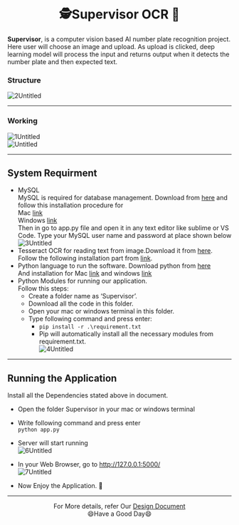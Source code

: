 # <div align="center"> 🕵️Supervisor OCR 🚗</div>
**Supervisor**, is a computer vision based AI number plate recognition project. <br/>
Here user will choose an image and upload. As upload is clicked, deep learning model will process the input and returns output when it detects the number plate and then 
expected text.<br/>

### Structure <br/>
![2Untitled](https://user-images.githubusercontent.com/94428262/204727098-29e4c746-5c7b-448c-b233-6712761c1312.png)<br/>
- - -
### Working <br/>

![1Untitled](https://user-images.githubusercontent.com/94428262/204726903-5dd6b1c6-9055-42a8-b008-cd2e6447725c.png)<br/>
![Untitled](https://user-images.githubusercontent.com/94428262/204726939-92b3ea30-7563-4951-8465-61ce77423d7a.png)<br/>
 - - -

 ## System Requirment <br/>
- MySQL <br/>
MySQL is required for database management. Download from [here](https://www.mysql.com/downloads/) and 
follow this installation procedure for <br/>
Mac [link](https://www.youtube.com/watch?v=7S_tz1z_5bA&t=290s) <br/> 
Windows [link](https://www.youtube.com/watch?v=7S_tz1z_5bA&t=588s) <br/>
Then in go to app.py file and open it in any text editor like sublime or VS Code. Type 
your MySQL user name and password at place shown below <br/>
![3Untitled](https://user-images.githubusercontent.com/94428262/204728432-bb213653-3dc3-4118-b867-789b947feaea.png)
- Tesseract OCR for reading text from image.Download it from [here](https://osdn.net/projects/sfnet_tesseract-ocr-alt/downloads/tesseract-ocr-setup-3.02.02.exe/).<br>
Follow the following installation part from [link](https://youtu.be/Rb93uLXiTwA).<br>
- Python language to run the software.
Download python from [here](https://www.python.org/downloads/) <br>
And installation for Mac [link](https://youtu.be/ezUCZiMXB20) and windows [link](https://youtu.be/Kn1HF3oD19c) <br>
- Python Modules for running our application.  <br>
    Follow this steps: 
  - Create a folder name as ‘Supervisor’.
  - Download all the code in this folder.
  - Open your mac or windows terminal in this folder.
  - Type following command and press enter:<br>
    - `pip install -r .\requirement.txt`
    - Pip will automatically install all the necessary modules from requirement.txt. <br/>
![4Untitled](https://user-images.githubusercontent.com/94428262/204727012-d1c0de2d-7d31-4c55-bdee-097c7ddbb97b.png)

- - -
## Running the Application
Install all the Dependencies stated above in document.<br>
+ Open the folder Supervisor in your mac or windows terminal
+ Write following command and press enter <br>
  `python app.py`

+ Server will start running <br>
  ![6Untitled](https://user-images.githubusercontent.com/94428262/204727702-6d50e3f5-92f4-4958-892a-04e4085f85dc.png)
+ In your Web Browser, go to http://127.0.0.1:5000/ <br>
  ![7Untitled](https://user-images.githubusercontent.com/94428262/204727669-74dad0db-01a2-42f8-815e-9959fefb2a7f.png)

+ Now Enjoy the Application. 🍵

- - -
<div align="center">For More details, refer Our <a href="https://github.com/jatin00000/Supervisor-OCR/blob/main/Design%20Document.pdf">Design Document</a><br/></div>
<div align="center">😄Have a Good Day😄</div>

